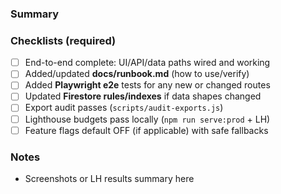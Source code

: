 ### Summary

### Checklists (required)
- [ ] End-to-end complete: UI/API/data paths wired and working
- [ ] Added/updated **docs/runbook.md** (how to use/verify)
- [ ] Added **Playwright e2e** tests for any new or changed routes
- [ ] Updated **Firestore rules/indexes** if data shapes changed
- [ ] Export audit passes (`scripts/audit-exports.js`)
- [ ] Lighthouse budgets pass locally (`npm run serve:prod` + LH)
- [ ] Feature flags default OFF (if applicable) with safe fallbacks

### Notes
- Screenshots or LH results summary here
